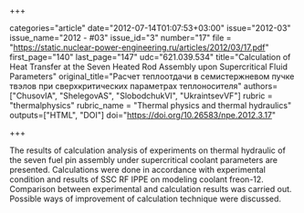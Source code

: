 +++

categories="article"
date="2012-07-14T01:07:53+03:00"
issue="2012-03"
issue_name="2012 - #03"
issue_id="3"
number="17"
file = "https://static.nuclear-power-engineering.ru/articles/2012/03/17.pdf"
first_page="140"
last_page="147"
udc="621.039.534"
title="Calculation of Heat Transfer at the Seven Heated Rod Assembly upon Supercritical Fluid Parameters"
original_title="Расчет теплоотдачи в семистержневом пучке твэлов при сверхкритических параметрах теплоносителя"
authors=["ChusovIA", "ShelegovAS", "SlobodchukVI", "UkraintsevVF"]
rubric = "thermalphysics"
rubric_name = "Thermal physics and thermal hydraulics"
outputs=["HTML", "DOI"]
doi="https://doi.org/10.26583/npe.2012.3.17"

+++

The results of calculation analysis of experiments on thermal hydraulic of the seven fuel pin assembly under supercritical coolant parameters are presented. Calculations were done in accordance with experimental condition and results of SSC RF IPPE on modeling coolant freon-12. Comparison between experimental and calculation results was carried out. Possible ways of improvement of calculation technique were discussed.